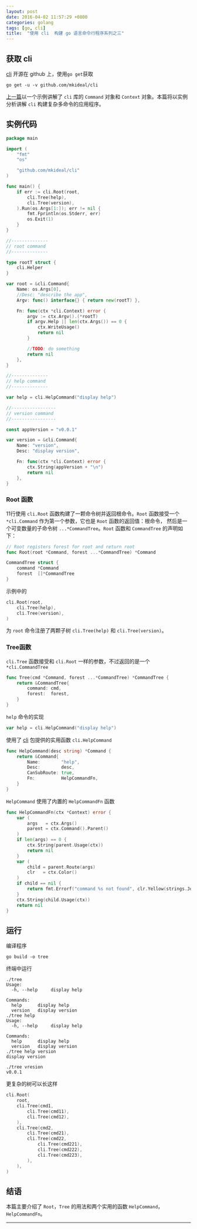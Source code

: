 ```yaml
---
layout: post
date: 2016-04-02 11:57:29 +0800
categories: golang
tags: [go, cli]
title:  "使用 cli  构建 go 语言命令行程序系列之三"
---
```



## 获取 cli

[cli][cli-github] 开源在 github 上，使用`go get`获取

```
go get -u -v github.com/mkideal/cli
```

[上一篇](/golang/cli-2.html)以一个示例讲解了 `cli` 库的 `Command` 对象和 `Context` 对象。本篇将以实例分析讲解 `cli` 构建复杂多命令的应用程序。

## 实例代码

```go
package main

import (
	"fmt"
	"os"

	"github.com/mkideal/cli"
)

func main() {
	if err := cli.Root(root,
		cli.Tree(help),
		cli.Tree(version),
	).Run(os.Args[1:]); err != nil {
		fmt.Fprintln(os.Stderr, err)
		os.Exit(1)
	}
}

//--------------
// root command
//--------------

type rootT struct {
	cli.Helper
}

var root = &cli.Command{
	Name: os.Args[0],
	//Desc: "describe the app",
	Argv: func() interface{} { return new(rootT) },

	Fn: func(ctx *cli.Context) error {
		argv := ctx.Argv().(*rootT)
		if argv.Help || len(ctx.Args()) == 0 {
			ctx.WriteUsage()
			return nil
		}

		//TODO: do something
		return nil
	},
}

//--------------
// help command
//--------------

var help = cli.HelpCommand("display help")

//-----------------
// version command
//-----------------

const appVersion = "v0.0.1"

var version = &cli.Command{
	Name: "version",
	Desc: "display version",

	Fn: func(ctx *cli.Context) error {
		ctx.String(appVersion + "\n")
		return nil
	},
}
```

### Root 函数

11行使用 `cli.Root` 函数构建了一颗命令树并返回根命令。`Root` 函数接受一个 `*cli.Command` 作为第一个参数，它也是 `Root` 函数的返回值：根命令， 然后是一个可变数量的子命令树 `...*CommandTree`。`Root` 函数和 `CommandTree` 的声明如下：

```go
// Root registers forest for root and return root
func Root(root *Command, forest ...*CommandTree) *Command

CommandTree struct {
	command *Command
	forest  []*CommandTree
}
```

示例中的

```go
cli.Root(root,
    cli.Tree(help),
    cli.Tree(version),
)
```

为 `root` 命令注册了两颗子树 `cli.Tree(help)` 和 `cli.Tree(version)`。

### Tree函数

`cli.Tree` 函数接受和 `cli.Root` 一样的参数，不过返回的是一个`*cli.CommandTree`

```go
func Tree(cmd *Command, forest ...*CommandTree) *CommandTree {
	return &CommandTree{
		command: cmd,
		forest:  forest,
	}
}
```

`help` 命令的实现

```go
var help = cli.HelpCommand("display help")
```

使用了 [cli][cli-github] 包提供的实用函数 `cli.HelpCommand`

```go
func HelpCommand(desc string) *Command {
	return &Command{
		Name:        "help",
		Desc:        desc,
		CanSubRoute: true,
		Fn:          HelpCommandFn,
	}
}
```

`HelpCommand` 使用了内置的 `HelpCommandFn` 函数

```go
func HelpCommandFn(ctx *Context) error {
	var (
		args   = ctx.Args()
		parent = ctx.Command().Parent()
	)
	if len(args) == 0 {
		ctx.String(parent.Usage(ctx))
		return nil
	}
	var (
		child = parent.Route(args)
		clr   = ctx.Color()
	)
	if child == nil {
		return fmt.Errorf("command %s not found", clr.Yellow(strings.Join(args, " ")))
	}
	ctx.String(child.Usage(ctx))
	return nil
}
```

## 运行

编译程序

```
go build -o tree
```

终端中运行

```
./tree
Usage:
  -h, --help     display help

Commands:
  help      display help
  version   display version
./tree help
Usage:
  -h, --help     display help

Commands:
  help      display help
  version   display version
./tree help version
display version

./tree vresion
v0.0.1
```

更复杂的树可以长这样

```go
cli.Root(
	root,
	cli.Tree(cmd1,
		cli.Tree(cmd11),
		cli.Tree(cmd12),
	),
	cli.Tree(cmd2,
		cli.Tree(cmd21),
		cli.Tree(cmd22,
			cli.Tree(cmd221),
			cli.Tree(cmd222),
			cli.Tree(cmd223),
		),
	),
)
```

## 结语

本篇主要介绍了 `Root`，`Tree` 的用法和两个实用的函数 `HelpCommand`，`HelpCommandFn`。

---

[cli-github]: https://github.com/mkideal/cli "github.com/mkideal/cli"

